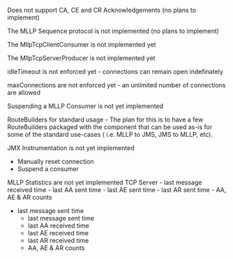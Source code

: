 Does not support CA, CE and CR Acknowledgements (no plans to implement)

The MLLP Sequence protocol is not implemented (no plans to implement)

The MllpTcpClientConsumer is not implemented yet

The MllpTcpServerProducer is not implemented yet

idleTimeout is not enforced yet - connections can remain open indefinately

maxConnections are not enforced yet - an unlimited number of connections are allowed

Suspending a MLLP Consumer is not yet implemented

RouteBuilders for standard usage -
  The plan for this is to have a few RouteBuilders packaged with the component that 
  can be used as-is for some of the standard use-cases ( i.e. MLLP to JMS, JMS to MLLP, etc).
  
JMX Instrumentation is not yet implemented
 - Manually reset connection
 - Suspend a consumer

MLLP Statistics are not yet implemented
  TCP Server
    - last message received time
    - last AA sent time
    - last AE sent time
    - last AR sent time
    - AA, AE & AR counts
 - last message sent time
     - last message sent time
     - last AA received time
     - last AE received time
     - last AR received time
     - AA, AE & AR counts
